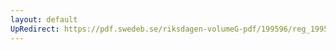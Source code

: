 ```yaml
---
layout: default
UpRedirect: https://pdf.swedeb.se/riksdagen-volumeG-pdf/199596/reg_199596/reg_199596_0295.pdf
---
```

